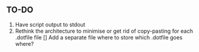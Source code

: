 ## TO-DO
1. Have script output to stdout
2. Rethink the architecture to minimise or get rid of copy-pasting for each .dotfile file
    [] Add a separate file where to store which .dotfile goes where?
